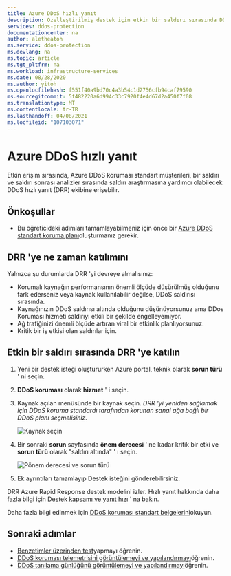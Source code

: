 ```yaml
---
title: Azure DDoS hızlı yanıt
description: Özelleştirilmiş destek için etkin bir saldırı sırasında DDoS uzmanlarının nasıl ekleneceğini öğrenin.
services: ddos-protection
documentationcenter: na
author: aletheatoh
ms.service: ddos-protection
ms.devlang: na
ms.topic: article
ms.tgt_pltfrm: na
ms.workload: infrastructure-services
ms.date: 08/28/2020
ms.author: yitoh
ms.openlocfilehash: f551f40a9bd70c4a3b54c1d2756cfb94caf79590
ms.sourcegitcommit: 5f482220a6d994c33c7920f4e4d67d2a450f7f08
ms.translationtype: MT
ms.contentlocale: tr-TR
ms.lasthandoff: 04/08/2021
ms.locfileid: "107103071"
---
```

# <a name="azure-ddos-rapid-response"></a>Azure DDoS hızlı yanıt

Etkin erişim sırasında, Azure DDoS koruması standart müşterileri, bir saldırı ve saldırı sonrası analizler sırasında saldırı araştırmasına yardımcı olabilecek DDoS hızlı yanıt (DRR) ekibine erişebilir.

## <a name="prerequisites"></a>Önkoşullar

- Bu öğreticideki adımları tamamlayabilmeniz için önce bir [Azure DDoS standart koruma planı](manage-ddos-protection.md)oluşturmanız gerekir.

## <a name="when-to-engage-drr"></a>DRR 'ye ne zaman katılımını

Yalnızca şu durumlarda DRR 'yi devreye almalısınız: 

- Korumalı kaynağın performansının önemli ölçüde düşürülmüş olduğunu fark ederseniz veya kaynak kullanılabilir değilse, DDoS saldırısı sırasında. 
- Kaynağınızın DDoS saldırısı altında olduğunu düşünüyorsunuz ama DDos Koruması hizmeti saldırıyı etkili bir şekilde engelleyemiyor.
- Ağ trafiğinizi önemli ölçüde artıran viral bir etkinlik planlıyorsunuz.
- Kritik bir iş etkisi olan saldırılar için.

## <a name="engage-drr-during-an-active-attack"></a>Etkin bir saldırı sırasında DRR 'ye katılın

1. Yeni bir destek isteği oluştururken Azure portal, teknik olarak **sorun türü** ' ni seçin.
2. **DDoS koruması** olarak **hizmet** ' i seçin.
3. Kaynak açılan menüsünde bir kaynak seçin. _DRR 'yi yeniden sağlamak için DDoS koruma standardı tarafından korunan sanal ağa bağlı bir DDoS planı seçmelisiniz._

    ![Kaynak seçin](./media/ddos-rapid-response/choose-resource.png)

4. Bir sonraki **sorun** sayfasında **önem derecesi** ' ne kadar kritik bir etki ve **sorun türü** olarak "saldırı altında" ' ı seçin.

    ![Pönem derecesi ve sorun türü](./media/ddos-rapid-response/severity-and-problem-type.png)

5. Ek ayrıntıları tamamlayıp Destek isteğini gönderebilirsiniz.

DRR Azure Rapid Response destek modelini izler. Hızlı yanıt hakkında daha fazla bilgi için [Destek kapsamı ve yanıt hızı](https://azure.microsoft.com/en-us/support/plans/response/) ' na bakın.

Daha fazla bilgi edinmek için [DDoS koruması standart belgelerini](./ddos-protection-overview.md)okuyun.

## <a name="next-steps"></a>Sonraki adımlar

- [Benzetimler üzerinden test](test-through-simulations.md)yapmayı öğrenin.
- [DDoS koruması telemetrisini görüntülemeyi ve yapılandırmayı](telemetry.md)öğrenin.
- [DDoS tanılama günlüğünü görüntülemeyi ve yapılandırmayı](diagnostic-logging.md)öğrenin.
